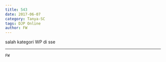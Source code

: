 ```yaml
---
title: 543
date: 2017-06-07
category: Tanya-SC
tags: DJP Online
author: FW
---
```


salah kategori WP di sse

---



`FW`
